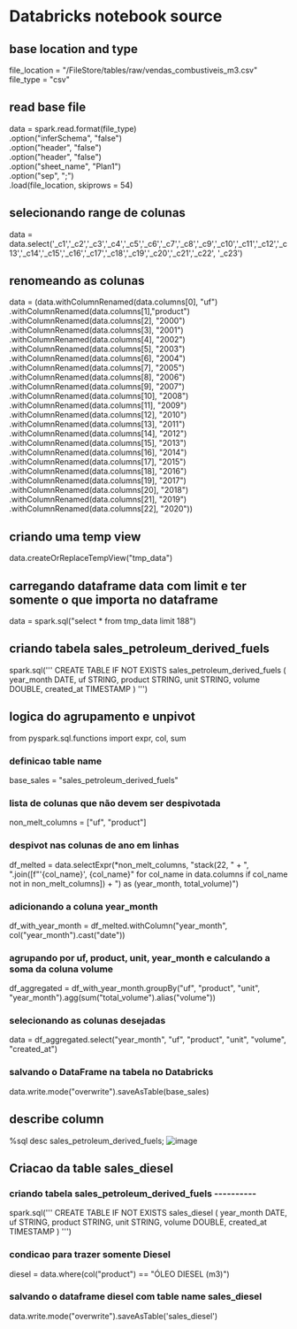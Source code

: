 # Databricks notebook source
## base location and type
file_location = "/FileStore/tables/raw/vendas_combustiveis_m3.csv"
file_type = "csv"

## read base file
data = spark.read.format(file_type) \
  .option("inferSchema", "false") \
  .option("header", "false") \
  .option("header", "false") \
  .option("sheet_name", "Plan1") \
  .option("sep", ";") \
  .load(file_location, skiprows = 54)

## selecionando range de colunas

data = data.select('_c1','_c2','_c3','_c4','_c5','_c6','_c7','_c8','_c9','_c10','_c11','_c12','_c13','_c14','_c15','_c16','_c17','_c18','_c19','_c20','_c21','_c22', '_c23')

## renomeando as colunas

data = (data.withColumnRenamed(data.columns[0], "uf")
			.withColumnRenamed(data.columns[1],"product")
			.withColumnRenamed(data.columns[2], "2000")
			.withColumnRenamed(data.columns[3], "2001")
			.withColumnRenamed(data.columns[4], "2002")
			.withColumnRenamed(data.columns[5], "2003")
			.withColumnRenamed(data.columns[6], "2004")
			.withColumnRenamed(data.columns[7], "2005")
			.withColumnRenamed(data.columns[8], "2006")
			.withColumnRenamed(data.columns[9], "2007")
			.withColumnRenamed(data.columns[10], "2008")
			.withColumnRenamed(data.columns[11], "2009")
			.withColumnRenamed(data.columns[12], "2010")
			.withColumnRenamed(data.columns[13], "2011")
			.withColumnRenamed(data.columns[14], "2012")
			.withColumnRenamed(data.columns[15], "2013")
			.withColumnRenamed(data.columns[16], "2014")
			.withColumnRenamed(data.columns[17], "2015")
			.withColumnRenamed(data.columns[18], "2016")
			.withColumnRenamed(data.columns[19], "2017")
			.withColumnRenamed(data.columns[20], "2018")
			.withColumnRenamed(data.columns[21], "2019")
			.withColumnRenamed(data.columns[22], "2020"))

## criando uma temp view

data.createOrReplaceTempView("tmp_data")

## carregando dataframe data com limit e ter somente o que importa no dataframe

data = spark.sql("select * from tmp_data limit 188")

## criando tabela sales_petroleum_derived_fuels

spark.sql('''
  CREATE TABLE IF NOT EXISTS sales_petroleum_derived_fuels (
    year_month DATE,
    uf STRING,
    product STRING,
    unit STRING,
    volume DOUBLE,
    created_at TIMESTAMP
  )
''')

## logica do agrupamento e unpivot

from pyspark.sql.functions import expr, col, sum

### definicao table name
base_sales = "sales_petroleum_derived_fuels"

### lista de colunas que não devem ser despivotada
non_melt_columns = ["uf", "product"]

### despivot nas colunas de ano em linhas
df_melted = data.selectExpr(*non_melt_columns, 
                          "stack(22, " + ", ".join([f"'{col_name}', {col_name}" for col_name in data.columns if col_name not in non_melt_columns]) + ") as (year_month, total_volume)")

### adicionando a coluna year_month
df_with_year_month = df_melted.withColumn("year_month", col("year_month").cast("date"))

### agrupando por uf, product, unit, year_month e calculando a soma da coluna volume
df_aggregated = df_with_year_month.groupBy("uf", "product", "unit", "year_month").agg(sum("total_volume").alias("volume"))

### selecionando as colunas desejadas
data = df_aggregated.select("year_month", "uf", "product", "unit", "volume", "created_at")

### salvando o DataFrame na tabela no Databricks
data.write.mode("overwrite").saveAsTable(base_sales)

## describe column

%sql
desc sales_petroleum_derived_fuels;
![image](https://github.com/msap89/data-engineering-test/assets/152655536/67e11d92-5b17-4ecf-9232-a916a9882075)

## Criacao da table sales_diesel 

### criando tabela sales_petroleum_derived_fuels ----------

spark.sql('''
  CREATE TABLE IF NOT EXISTS sales_diesel (
    year_month DATE,
    uf STRING,
    product STRING,
    unit STRING,
    volume DOUBLE,
    created_at TIMESTAMP
  )
''')

### condicao para trazer somente Diesel
diesel = data.where(col("product") == "ÓLEO DIESEL (m3)")

### salvando o dataframe diesel com table name sales_diesel
data.write.mode("overwrite").saveAsTable('sales_diesel')

